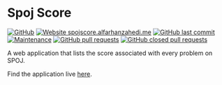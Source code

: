# Spoj Score 
[![GitHub](https://img.shields.io/github/license/alfarhanzahedi/spojscore?color=orange)](https://github.com/alfarhanzahedi/spojscore/blob/master/LICENSE) [![Website spojscore.alfarhanzahedi.me](https://img.shields.io/website-up-down/https/spojscore.alfarhanzahedi.me.svg)](https://spojscore.alfarhanzahedi.me/) [![GitHub last commit](https://img.shields.io/github/last-commit/alfarhanzahedi/spojscore?color=blue)](https://github.com/alfarhanzahedi/spojscore/commits/master) [![Maintenance](https://img.shields.io/maintenance/yes/2019)](https://github.com/alfarhanzahedi/spojscore/graphs/contributors) [![GitHub pull requests](https://img.shields.io/github/issues-pr/alfarhanzahedi/spojscore)](https://github.com/alfarhanzahedi/spojscore/pulls?q=is%3Aopen+is%3Apr) [![GitHub closed pull requests](https://img.shields.io/github/issues-pr-closed/alfarhanzahedi/spojscore)](https://github.com/alfarhanzahedi/spojscore/pulls?q=is%3Apr+is%3Aclosed)

A web application that lists the score associated with every problem on SPOJ.

Find the application live [here](https://spojscore.herokuapp.com).
